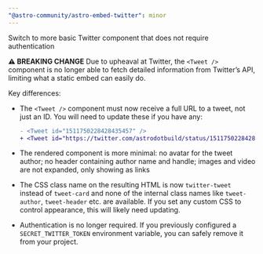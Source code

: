 ```yaml
---
"@astro-community/astro-embed-twitter": minor
---
```


Switch to more basic Twitter component that does not require authentication

**⚠️ BREAKING CHANGE** Due to upheaval at Twitter, the `<Tweet />` component is no longer able to fetch detailed information from Twitter’s API, limiting what a static embed can easily do.

Key differences:

- The `<Tweet />` component must now receive a full URL to a tweet, not just an ID. You will need to update these if you have any:

   ```diff
   - <Tweet id="1511750228428435457" />
   + <Tweet id="https://twitter.com/astrodotbuild/status/1511750228428435457" />
   ```

- The rendered component is more minimal: no avatar for the tweet author; no header containing author name and handle; images and video are not expanded, only showing as links

- The CSS class name on the resulting HTML is now `twitter-tweet` instead of `tweet-card` and none of the internal class names like `tweet-author`, `tweet-header` etc. are available. If you set any custom CSS to control appearance, this will likely need updating.

- Authentication is no longer required. If you previously configured a `SECRET_TWITTER_TOKEN` environment variable, you can safely remove it from your project.
